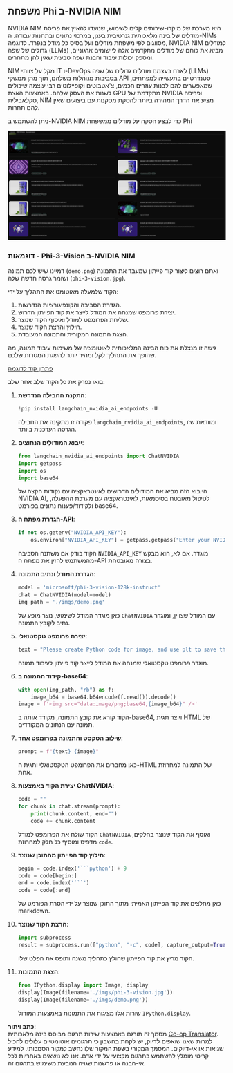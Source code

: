 <!--
CO_OP_TRANSLATOR_METADATA:
{
  "original_hash": "7b08e277df2a9307f861ae54bc30c772",
  "translation_date": "2025-07-16T19:38:05+00:00",
  "source_file": "md/01.Introduction/02/06.NVIDIA.md",
  "language_code": "he"
}
-->
## משפחת Phi ב-NVIDIA NIM

NVIDIA NIM היא מערכת של מיקרו-שירותים קלים לשימוש, שנועדו להאיץ את פריסת מודלים של בינה מלאכותית גנרטיבית בענן, במרכזי נתונים ובתחנות עבודה. ה-NIMs מסווגים לפי משפחת מודלים ועל בסיס כל מודל בנפרד. לדוגמה, NVIDIA NIM למודלים גדולים של שפה (LLMs) מביא את כוחם של מודלים מתקדמים אלה ליישומים ארגוניים, ומספק יכולות עיבוד והבנת שפה טבעית שאין להן מתחרים.

NIM מקל על צוותי IT ו-DevOps לארח בעצמם מודלים גדולים של שפה (LLMs) בסביבות מנוהלות משלהם, תוך מתן ממשקי API סטנדרטיים בתעשייה למפתחים, שמאפשרים להם לבנות עוזרים חכמים, צ'אטבוטים וקופיילוטים רבי עוצמה שיכולים לשנות את העסק שלהם. באמצעות האצת GPU מתקדמת של NVIDIA ופריסה סקלאבילית, NIM מציע את הדרך המהירה ביותר להסקת מסקנות עם ביצועים שאין להם תחרות.

ניתן להשתמש ב-NVIDIA NIM כדי לבצע הסקה על מודלים ממשפחת Phi

![nim](../../../../../translated_images/Phi-NIM.09bebb743387ee4a5028d7d4f8fed55e619711b26c8937526b43a2af980f7dcf.he.png)

### **דוגמאות - Phi-3-Vision ב-NVIDIA NIM**

דמיינו שיש לכם תמונה (`demo.png`) ואתם רוצים ליצור קוד פייתון שמעבד את התמונה ושומר גרסה חדשה שלה (`phi-3-vision.jpg`).

הקוד שלמעלה מאוטומט את התהליך על ידי:

1. הגדרת הסביבה והקונפיגורציות הנדרשות.
2. יצירת פרומפט שמנחה את המודל לייצר את קוד הפייתון הדרוש.
3. שליחת הפרומפט למודל ואיסוף הקוד שנוצר.
4. חילוץ והרצת הקוד שנוצר.
5. הצגת התמונה המקורית והתמונה המעובדת.

גישה זו מנצלת את כוח הבינה המלאכותית לאוטומציה של משימות עיבוד תמונה, מה שהופך את התהליך לקל ומהיר יותר להשגת המטרות שלכם.

[פתרון קוד לדוגמה](../../../../../code/06.E2E/E2E_Nvidia_NIM_Phi3_Vision.ipynb)

בואו נפרק את כל הקוד שלב אחר שלב:

1. **התקנת החבילה הנדרשת**:
    ```python
    !pip install langchain_nvidia_ai_endpoints -U
    ```
    פקודה זו מתקינה את החבילה `langchain_nvidia_ai_endpoints`, ומוודאת שזו הגרסה העדכנית ביותר.

2. **ייבוא המודולים הנחוצים**:
    ```python
    from langchain_nvidia_ai_endpoints import ChatNVIDIA
    import getpass
    import os
    import base64
    ```
    הייבוא הזה מביא את המודולים הדרושים לאינטראקציה עם נקודות הקצה של NVIDIA AI, לטיפול מאובטח בסיסמאות, לאינטראקציה עם מערכת ההפעלה, ולקידוד/פענוח נתונים בפורמט base64.

3. **הגדרת מפתח ה-API**:
    ```python
    if not os.getenv("NVIDIA_API_KEY"):
        os.environ["NVIDIA_API_KEY"] = getpass.getpass("Enter your NVIDIA API key: ")
    ```
    הקוד בודק אם משתנה הסביבה `NVIDIA_API_KEY` מוגדר. אם לא, הוא מבקש מהמשתמש להזין את מפתח ה-API בצורה מאובטחת.

4. **הגדרת המודל ונתיב התמונה**:
    ```python
    model = 'microsoft/phi-3-vision-128k-instruct'
    chat = ChatNVIDIA(model=model)
    img_path = './imgs/demo.png'
    ```
    כאן מוגדר המודל לשימוש, נוצר מופע של `ChatNVIDIA` עם המודל שצויין, ומוגדר נתיב לקובץ התמונה.

5. **יצירת פרומפט טקסטואלי**:
    ```python
    text = "Please create Python code for image, and use plt to save the new picture under imgs/ and name it phi-3-vision.jpg."
    ```
    מוגדר פרומפט טקסטואלי שמנחה את המודל לייצר קוד פייתון לעיבוד תמונה.

6. **קידוד התמונה ב-base64**:
    ```python
    with open(img_path, "rb") as f:
        image_b64 = base64.b64encode(f.read()).decode()
    image = f'<img src="data:image/png;base64,{image_b64}" />'
    ```
    הקוד קורא את קובץ התמונה, מקודד אותה ב-base64, ויוצר תגית HTML של תמונה עם הנתונים המקודדים.

7. **שילוב הטקסט והתמונה בפרומפט אחד**:
    ```python
    prompt = f"{text} {image}"
    ```
    כאן מחברים את הפרומפט הטקסטואלי ותגית ה-HTML של התמונה למחרוזת אחת.

8. **יצירת הקוד באמצעות ChatNVIDIA**:
    ```python
    code = ""
    for chunk in chat.stream(prompt):
        print(chunk.content, end="")
        code += chunk.content
    ```
    הקוד שולח את הפרומפט למודל `ChatNVIDIA` ואוסף את הקוד שנוצר בחלקים, מדפיס ומוסיף כל חלק למחרוזת `code`.

9. **חילוץ קוד הפייתון מהתוכן שנוצר**:
    ```python
    begin = code.index('```python') + 9
    code = code[begin:]
    end = code.index('```')
    code = code[:end]
    ```
    כאן מחלצים את קוד הפייתון האמיתי מתוך התוכן שנוצר על ידי הסרת הפורמט של markdown.

10. **הרצת הקוד שנוצר**:
    ```python
    import subprocess
    result = subprocess.run(["python", "-c", code], capture_output=True)
    ```
    הקוד מריץ את קוד הפייתון שחולץ כתהליך משנה ותופס את הפלט שלו.

11. **הצגת התמונות**:
    ```python
    from IPython.display import Image, display
    display(Image(filename='./imgs/phi-3-vision.jpg'))
    display(Image(filename='./imgs/demo.png'))
    ```
    שורות אלו מציגות את התמונות באמצעות המודול `IPython.display`.

**כתב ויתור**:  
מסמך זה תורגם באמצעות שירות תרגום מבוסס בינה מלאכותית [Co-op Translator](https://github.com/Azure/co-op-translator). למרות שאנו שואפים לדיוק, יש לקחת בחשבון כי תרגומים אוטומטיים עלולים להכיל שגיאות או אי-דיוקים. המסמך המקורי בשפת המקור שלו נחשב למקור הסמכותי. למידע קריטי מומלץ להשתמש בתרגום מקצועי על ידי אדם. אנו לא נושאים באחריות לכל אי-הבנה או פרשנות שגויה הנובעת משימוש בתרגום זה.